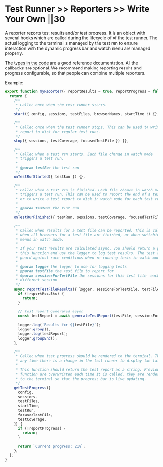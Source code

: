 # Test Runner >> Reporters >> Write Your Own ||30

A reporter reports test results and/or test progress. It is an object with several hooks which are called during the lifecycle of of the test runner. The actual logging to the terminal is managed by the test run to ensure interaction with the dynamic progress bar and watch menu are managed properly.

The [types in the code](https://github.com/modernweb-dev/web/tree/master/packages/test-runner-core/src/reporter/Reporter.ts) are a good reference documentation. All the callbacks are optional. We recommend making reporting results and progress configurable, so that people can combine multiple reporters.

Example:

```js
export function myReporter({ reportResults = true, reportProgress = false } = {}) {
  return {
    /**
     * Called once when the test runner starts.
     */
    start({ config, sessions, testFiles, browserNames, startTime }) {},

    /**
     * Called once when the test runner stops. This can be used to write a test
     * report to disk for regular test runs.
     */
    stop({ sessions, testCoverage, focusedTestFile }) {},

    /**
     * Called when a test run starts. Each file change in watch mode
     * triggers a test run.
     *
     * @param testRun the test run
     */
    onTestRunStarted({ testRun }) {},

    /**
     * Called when a test run is finished. Each file change in watch mode
     * triggers a test run. This can be used to report the end of a test run,
     * or to write a test report to disk in watch mode for each test run.
     *
     * @param testRun the test run
     */
    onTestRunFinished({ testRun, sessions, testCoverage, focusedTestFile }) {},

    /**
     * Called when results for a test file can be reported. This is called
     * when all browsers for a test file are finished, or when switching between
     * menus in watch mode.
     *
     * If your test results are calculated async, you should return a promise from
     * this function and use the logger to log test results. The test runner will
     * guard against race conditions when re-running tests in watch mode while reporting.
     *
     * @param logger the logger to use for logging tests
     * @param testFile the test file to report for
     * @param sessionsForTestFile the sessions for this test file. each browser is a
     * different session
     */
    async reportTestFileResults({ logger, sessionsForTestFile, testFile }) {
      if (!reportResults) {
        return;
      }

      // test report generated async
      const testReport = await generateTestReport(testFile, sessionsForTestFile);

      logger.log(`Results for ${testFile}`);
      logger.group();
      logger.log(testReport);
      logger.groupEnd();
    },

    /**
     * Called when test progress should be rendered to the terminal. This is called
     * any time there is a change in the test runner to display the latest status.
     *
     * This function should return the test report as a string. Previous results from this
     * function are overwritten each time it is called, they are rendered "dynamically"
     * to the terminal so that the progress bar is live updating.
     */
    getTestProgress({
      config,
      sessions,
      testFiles,
      startTime,
      testRun,
      focusedTestFile,
      testCoverage,
    }) {
      if (!reportProgress) {
        return;
      }

      return `Current progress: 21%`;
    },
  };
}
```
